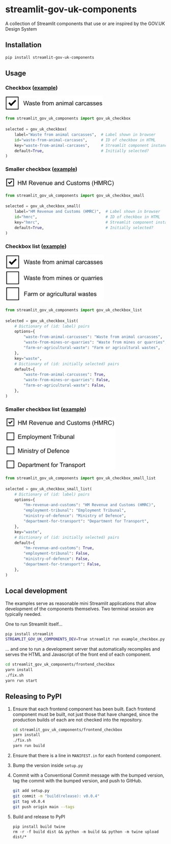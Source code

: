 # streamlit-gov-uk-components

A collection of Streamlit components that use or are inspired by the GOV.UK Design System


## Installation

```bash
pip install streamlit-gov-uk-components
```

## Usage

### Checkbox ([example](./example_checkbox_small.py))

<img alt="Checkbox example" src="https://github.com/uktrade/streamlit-gov-uk-components/blob/main/example_checkbox.png?raw=true" width="306" height="44">

```python
from streamlit_gov_uk_components import gov_uk_checkbox

selected = gov_uk_checkbox(
    label="Waste from animal carcasses",  # Label shown in browser
    id="waste-from-animal-carcases",      # ID of checkbox in HTML
    key="waste-from-animal-carcases",     # Streamlit component instance key
    default=True,                         # Initially selected?
)
```

### Smaller checkbox ([example](./example_checkbox_small.py))

<img alt="Smaller checkbox example" src="https://github.com/uktrade/streamlit-gov-uk-components/blob/main/example_checkbox_small.png?raw=true" width="342" height="30">

```python
from streamlit_gov_uk_components import gov_uk_checkbox_small

selected = gov_uk_checkbox_small(
    label="HM Revenue and Customs (HMRC)",  # Label shown in browser
    id="hmrc",                              # ID of checkbox in HTML
    key="hmrc",                             # Streamlit component instance key
    default=True,                           # Initially selected?
)
```


### Checkbox list ([example](./example_checkbox_list.py))

<img alt="Smaller checkbox example" src="https://github.com/uktrade/streamlit-gov-uk-components/blob/main/example_checkbox_list.png?raw=true" width="310" height="148">

```python
from streamlit_gov_uk_components import gov_uk_checkbox_list

selected = gov_uk_checkbox_list(
    # Dictionary of (id: label) pairs
    options={
        "waste-from-animal-carcusses": "Waste from animal carcasses",
        "waste-from-mines-or-quarries": "Waste from mines or quarries",
        "farm-or-agricultural-waste": "Farm or agricultural wastes",
    },
    key="waste",
    # Dictionary of (id: initially selected) pairs
    default={
        "waste-from-animal-carcusses": True,
        "waste-from-mines-or-quarries": False,
        "farm-or-agricultural-waste": False,
    },
)
```


### Smaller checkbox list ([example](./example_checkbox_small_list.py))

<img alt="Smaller checkbox list example" src="https://github.com/uktrade/streamlit-gov-uk-components/blob/main/example_checkbox_small_list.png?raw=true" width="346" height="164">

```python
from streamlit_gov_uk_components import gov_uk_checkbox_small_list

selected = gov_uk_checkbox_small_list(
    # Dictionary of (id: label) pairs
    options={
        "hm-revenue-and-customs": "HM Revenue and Customs (HMRC)",
        "employment-tribunal": "Employment Tribunal",
        "ministry-of-defence": "Ministry of Defence",
        "department-for-transport": "Department for Transport",
    },
    key="waste",
    # Dictionary of (id: initially selected) pairs
    default={
        "hm-revenue-and-customs": True,
        "employment-tribunal": False,
        "ministry-of-defence": False,
        "department-for-transport": False,
    },
)
```


## Local development

The examples serve as reasonable mini Streamlit applications that allow development of the components themselves. Two terminal session are typically needed.

One to run Streamlit itself...

```bash
pip install streamlit
STREAMLIT_GOV_UK_COMPONENTS_DEV=True streamlit run example_checkbox.py
```

... and one to run a development server that automatically recompiles and serves the HTML and Javascript of the front end of each component.

```bash
cd streamlit_gov_uk_components/frontend_checkbox
yarn install
./fix.sh
yarn run start
```

## Releasing to PyPI

1. Ensure that each frontend component has been built. Each frontend component must be built, not just those that have changed, since the production builds of each are not checked into the repository.

   ```bash
   cd streamlit_gov_uk_components/frontend_checkbox
   yarn install
   ./fix.sh
   yarn run build
   ```

2. Ensure that there is a line in `MANIFEST.in` for each frontend component.

3. Bump the version inside `setup.py`

4. Commit with a Conventional Commit message with the bumped version, tag the commit with the bumped version, and push to GitHub.

   ```bash
   git add setup.py
   git commit -m "build(release): v0.0.4"
   git tag v0.0.4
   git push origin main --tags
   ```

5. Build and release to PyPI

   ```
   pip install build twine
   rm -r -f build dist && python -m build && python -m twine upload dist/*
   ```

